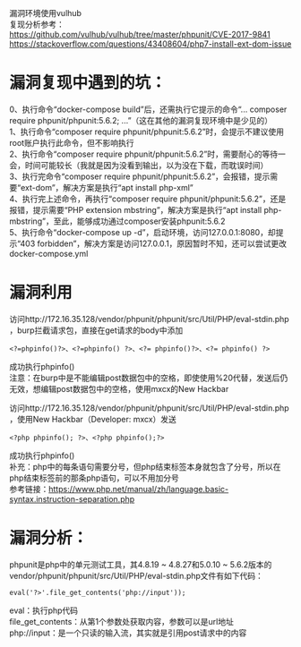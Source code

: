 漏洞环境使用vulhub  
复现分析参考：  
https://github.com/vulhub/vulhub/tree/master/phpunit/CVE-2017-9841  
https://stackoverflow.com/questions/43408604/php7-install-ext-dom-issue

# 漏洞复现中遇到的坑：  
0、执行命令“docker-compose build”后，还需执行它提示的命令“... composer require phpunit/phpunit:5.6.2; ...”（这在其他的漏洞复现环境中是少见的）  
1、执行命令“composer require phpunit/phpunit:5.6.2”时，会提示不建议使用root账户执行此命令，但不影响执行  
2、执行命令“composer require phpunit/phpunit:5.6.2”时，需要耐心的等待一会，时间可能较长（我就是因为没看到输出，以为没在下载，而耽误时间）  
3、执行完命令“composer require phpunit/phpunit:5.6.2”，会报错，提示需要“ext-dom”，解决方案是执行“apt install php-xml”  
4、执行完上述命令，再执行“composer require phpunit/phpunit:5.6.2”，还是报错，提示需要“PHP extension mbstring”，解决方案是执行“apt install php-mbstring”，至此，能够成功通过composer安装phpunit:5.6.2  
5、执行命令“docker-compose up -d”，启动环境，访问127.0.0.1:8080，却提示“403 forbidden”，解决方案是访问127.0.0.1，原因暂时不知，还可以尝试更改docker-compose.yml

# 漏洞利用
访问http://172.16.35.128/vendor/phpunit/phpunit/src/Util/PHP/eval-stdin.php ，burp拦截请求包，直接在get请求的body中添加
```
<?=phpinfo()?>、<?=phpinfo() ?>、<?= phpinfo()?>、<?= phpinfo() ?>
```
成功执行phpinfo()  
注意：在burp中是不能编辑post数据包中的空格，即使使用%20代替，发送后仍无效，想编辑post数据包中的空格，使用mxcx的New Hackbar

访问http://172.16.35.128/vendor/phpunit/phpunit/src/Util/PHP/eval-stdin.php ，使用New Hackbar（Developer: mxcx）发送
```
<?php phpinfo(); ?>、<?php phpinfo();?>
```
成功执行phpinfo()  
补充：php中的每条语句需要分号，但php结束标签本身就包含了分号，所以在php结束标签前的那条php语句，可以不用加分号  
参考链接：https://www.php.net/manual/zh/language.basic-syntax.instruction-separation.php

# 漏洞分析：  
phpunit是php中的单元测试工具，其4.8.19 ~ 4.8.27和5.0.10 ~ 5.6.2版本的vendor/phpunit/phpunit/src/Util/PHP/eval-stdin.php文件有如下代码：
```
eval('?>'.file_get_contents('php://input'));
```
eval：执行php代码  
file_get_contents：从第1个参数处获取内容，参数可以是url地址  
php://input：是一个只读的输入流，其实就是引用post请求中的内容
